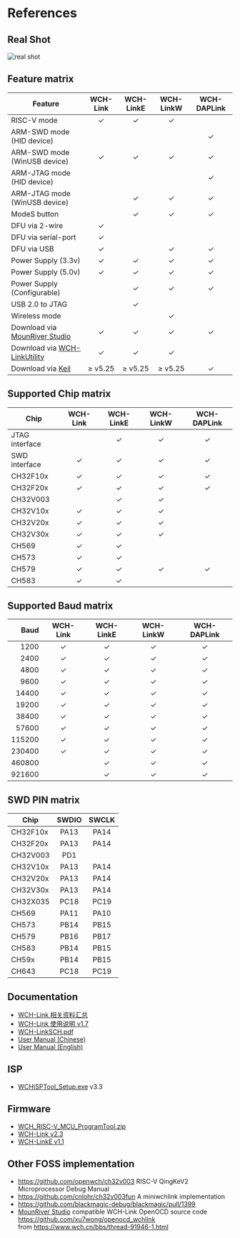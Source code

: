 # References

## Real Shot

![real shot](https://web.archive.org/web/20230613102346im_/https://www.wch.cn/uploads/image/20221230/1672381416120803.png)

## Feature matrix

| Feature                         |  WCH-Link  | WCH-LinkE  | WCH-LinkW  | WCH-DAPLink |
| ------------------------------- | :--------: | :--------: | :--------: | :---------: |
| RISC-V mode                     |  &check;   |  &check;   |  &check;   |             |
| ARM-SWD mode (HID device)       |            |            |            |   &check;   |
| ARM-SWD mode (WinUSB device)    |  &check;   |  &check;   |  &check;   |   &check;   |
| ARM-JTAG mode (HID device)      |            |            |            |   &check;   |
| ARM-JTAG mode (WinUSB device)   |            |  &check;   |  &check;   |   &check;   |
| ModeS button                    |            |  &check;   |  &check;   |   &check;   |
| DFU via 2-wire                  |  &check;   |            |            |             |
| DFU via serial-port             |  &check;   |            |            |             |
| DFU via USB                     |  &check;   |            |  &check;   |   &check;   |
| Power Supply (3.3v)             |  &check;   |  &check;   |  &check;   |   &check;   |
| Power Supply (5.0v)             |  &check;   |  &check;   |  &check;   |   &check;   |
| Power Supply (Configurable)     |            |  &check;   |  &check;   |   &check;   |
| USB 2.0 to JTAG                 |            |  &check;   |            |             |
| Wireless mode                   |            |            |  &check;   |             |
| Download via [MounRiver Studio] |  &check;   |  &check;   |  &check;   |   &check;   |
| Download via [WCH-LinkUtility]  |  &check;   |  &check;   |  &check;   |             |
| Download via [Keil]             | &ge; v5.25 | &ge; v5.25 | &ge; v5.25 |   &check;   |

## Supported Chip matrix

| Chip           | WCH-Link | WCH-LinkE | WCH-LinkW | WCH-DAPLink |
| -------------- | :------: | :-------: | :-------: | :---------: |
| JTAG interface |          |  &check;  |  &check;  |   &check;   |
| SWD interface  | &check;  |  &check;  |  &check;  |   &check;   |
| CH32F10x       | &check;  |  &check;  |  &check;  |   &check;   |
| CH32F20x       | &check;  |  &check;  |  &check;  |   &check;   |
| CH32V003       |          |  &check;  |  &check;  |             |
| CH32V10x       | &check;  |  &check;  |  &check;  |             |
| CH32V20x       | &check;  |  &check;  |  &check;  |             |
| CH32V30x       | &check;  |  &check;  |  &check;  |             |
| CH569          | &check;  |  &check;  |           |             |
| CH573          | &check;  |  &check;  |           |             |
| CH579          | &check;  |  &check;  |  &check;  |   &check;   |
| CH583          | &check;  |  &check;  |           |             |

## Supported Baud matrix

|   Baud | WCH-Link | WCH-LinkE | WCH-LinkW | WCH-DAPLink |
| -----: | :------: | :-------: | :-------: | :---------: |
|   1200 | &check;  |  &check;  |  &check;  |   &check;   |
|   2400 | &check;  |  &check;  |  &check;  |   &check;   |
|   4800 | &check;  |  &check;  |  &check;  |   &check;   |
|   9600 | &check;  |  &check;  |  &check;  |   &check;   |
|  14400 | &check;  |  &check;  |  &check;  |   &check;   |
|  19200 | &check;  |  &check;  |  &check;  |   &check;   |
|  38400 | &check;  |  &check;  |  &check;  |   &check;   |
|  57600 | &check;  |  &check;  |  &check;  |   &check;   |
| 115200 | &check;  |  &check;  |  &check;  |   &check;   |
| 230400 | &check;  |  &check;  |  &check;  |   &check;   |
| 460800 |          |  &check;  |  &check;  |   &check;   |
| 921600 |          |  &check;  |  &check;  |   &check;   |

## SWD PIN matrix

| Chip     | SWDIO | SWCLK |
| -------- | :---: | :---: |
| CH32F10x | PA13  | PA14  |
| CH32F20x | PA13  | PA14  |
| CH32V003 |  PD1  |       |
| CH32V10x | PA13  | PA14  |
| CH32V20x | PA13  | PA14  |
| CH32V30x | PA13  | PA14  |
| CH32X035 | PC18  | PC19  |
| CH569    | PA11  | PA10  |
| CH573    | PB14  | PB15  |
| CH579    | PB16  | PB17  |
| CH583    | PB14  | PB15  |
| CH59x    | PB14  | PB15  |
| CH643    | PC18  | PC19  |

## Documentation

- [WCH-Link 相关资料汇总](https://web.archive.org/web/20230613102346/https://www.wch.cn/bbs/thread-71088-1.html)
- [WCH-Link 使用说明 v1.7](https://web.archive.org/web/20230613114619if_/https://www.wch.cn/downloads/file/417.html?time=2023-06-13%2019:46:05&code=1BaRkx0gWHP7accBAPUtCuJ0dk0emAIzZ85o8UIf)
- [WCH-LinkSCH.pdf](https://web.archive.org/web/20230613133629/https://www.wch.cn/downloads/file/421.html?time=2023-06-13%2021:35:48&code=CA0Mz2JvD7YBhFB9t8jVb3MhgGgZV4fxg23Ku5B6)
- [User Manual (Chinese)](https://web.archive.org/web/20230613102015if_/https://www.wch.cn/downloads/file/417.html?time=2023-06-13%2018:19:04&code=z6nAIBmh1M4Uv64xdbCeAwywfJ9OEPG6OBvdUz1A)
- [User Manual (English)](https://web.archive.org/web/20230613102158if_/http://www.wch-ic.com/downloads/file/372.html?time=2023-06-13%2018:20:36&code=uRfQmamyIynlCZPHO33rloOWiCgb44NLTXxStO8l)

## ISP

- [WCHISPTool_Setup.exe](https://web.archive.org/web/20220811233210if_/https://www.wch.cn/downloads/file/196.html?time=2022-06-30%2014:56:16&code=LS2LHywwDiw3P71gxsM1hfZClwSQlbI4nQga1Kzo) v3.3

## Firmware

- [WCH_RISC-V_MCU_ProgramTool.zip](https://web.archive.org/web/20230613112000if_/https://www.wch.cn/uploads/file/20220628/1656415558432295.zip)
- [WCH-Link v2.3](https://web.archive.org/web/20230613112654if_/https://www.wch.cn/uploads/file/20220718/1658124411917956.zip)
- [WCH-LinkE v1.1](https://web.archive.org/web/20230613112104if_/https://www.wch.cn/uploads/file/20220913/1663036474195451.zip)

## Other FOSS implementation

- <https://github.com/openwch/ch32v003> RISC-V QingKeV2 Microprocessor Debug Manual
- <https://github.com/cnlohr/ch32v003fun> A miniwchlink implementation
- <https://github.com/blackmagic-debug/blackmagic/pull/1399>
- [MounRiver Studio] compatible WCH-Link OpenOCD source code <https://github.com/xu7wong/openocd_wchlink> \
   from <https://www.wch.cn/bbs/thread-91946-1.html>

[MounRiver Studio]: http://www.mounriver.com "MounRiver Studio"
[WCH-LinkUtility]: https://web.archive.org/web/20230613114515if_/https://www.wch.cn/downloads/file/418.html?time=2023-06-13%2019:44:31&code=z88GXEXY3kNBV9rTwDe0iWerDk5iKHB50lkst8j8 "WCH LinkUtility"
[Keil]: https://www.keil.com "Keil Embedded Development Tools"
